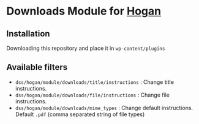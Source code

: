 # Downloads Module for [Hogan](https://github.com/dekodeinteraktiv/hogan-core)

## Installation
Downloading this repository and place it in `wp-content/plugins`

## Available filters
- `dss/hogan/module/downloads/title/instructions` : Change title instructions.
- `dss/hogan/module/downloads/file/instructions` : Change file instructions.
- `dss/hogan/module/downloads/mime_types` : Change default instructions. Default `.pdf` (comma separated string of file types)
